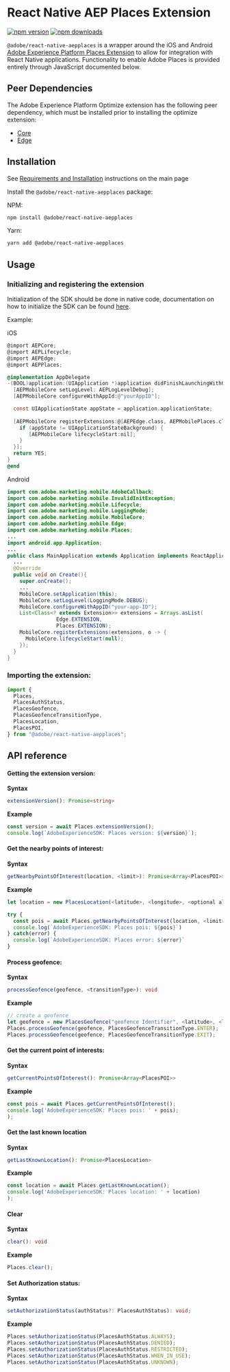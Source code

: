 # React Native AEP Places Extension

[![npm version](https://badge.fury.io/js/%40adobe%2Freact-native-aepplaces.svg)](https://www.npmjs.com/package/@adobe/react-native-aepplaces)
[![npm downloads](https://img.shields.io/npm/dm/@adobe/react-native-aepplaces)](https://www.npmjs.com/package/@adobe/react-native-aepplaces)

`@adobe/react-native-aepplaces` is a wrapper around the iOS and Android [Adobe Experience Platform Places Extension](https://developer.adobe.com/client-sdks/documentation/places) to allow for integration with React Native applications. Functionality to enable Adobe Places is provided entirely through JavaScript documented below.

## Peer Dependencies

The Adobe Experience Platform Optimize extension has the following peer dependency, which must be installed prior to installing the optimize extension:

- [Core](../core/README.md)
- [Edge](../edge/README.md)

## Installation

See [Requirements and Installation](https://github.com/adobe/aepsdk-react-native#requirements) instructions on the main page

Install the `@adobe/react-native-aepplaces` package:

NPM:

```bash
npm install @adobe/react-native-aepplaces
```

Yarn:

```bash
yarn add @adobe/react-native-aepplaces
```

## Usage

### Initializing and registering the extension

Initialization of the SDK should be done in native code, documentation on how to initialize the SDK can be found [here](https://github.com/adobe/aepsdk-react-native#initializing).

Example:

iOS

```objectivec
@import AEPCore;
@import AEPLifecycle;
@import AEPEdge;
@import AEPPlaces;

@implementation AppDelegate
-(BOOL)application:(UIApplication *)application didFinishLaunchingWithOptions:(NSDictionary *)launchOptions {
  [AEPMobileCore setLogLevel: AEPLogLevelDebug];
  [AEPMobileCore configureWithAppId:@"yourAppID"];

  const UIApplicationState appState = application.applicationState;
  
  [AEPMobileCore registerExtensions:@[AEPEdge.class, AEPMobilePlaces.class] completion:^{
    if (appState != UIApplicationStateBackground) {
       [AEPMobileCore lifecycleStart:nil];
    }
  }];
  return YES;
}
@end
```

Android

```java
import com.adobe.marketing.mobile.AdobeCallback;
import com.adobe.marketing.mobile.InvalidInitException;
import com.adobe.marketing.mobile.Lifecycle;
import com.adobe.marketing.mobile.LoggingMode;
import com.adobe.marketing.mobile.MobileCore;
import com.adobe.marketing.mobile.Edge;
import com.adobe.marketing.mobile.Places;
...
import android.app.Application;
...
public class MainApplication extends Application implements ReactApplication {
  ...
  @Override
  public void on Create(){
    super.onCreate();
    ...
    MobileCore.setApplication(this);
    MobileCore.setLogLevel(LoggingMode.DEBUG);
    MobileCore.configureWithAppID("your-app-ID");
    List<Class<? extends Extension>> extensions = Arrays.asList(
                Edge.EXTENSION,
                Places.EXTENSION);
    MobileCore.registerExtensions(extensions, o -> {
      MobileCore.lifecycleStart(null);
    });
  }
}
```

### Importing the extension:

```typescript
import {
  Places,
  PlacesAuthStatus,
  PlacesGeofence,
  PlacesGeofenceTransitionType,
  PlacesLocation,
  PlacesPOI,
} from "@adobe/react-native-aepplaces";
```

## API reference

#### Getting the extension version:

**Syntax**

```typescript
extensionVersion(): Promise<string>
```

**Example**

```typescript
const version = await Places.extensionVersion();
console.log(`AdobeExperienceSDK: Places version: ${version}`);
```

#### Get the nearby points of interest:

**Syntax**

```typescript
getNearbyPointsOfInterest(location, <limit>): Promise<Array<PlacesPOI>>
```

**Example**

```typescript
let location = new PlacesLocation(<latitude>, <longitude>, <optional altitude>, <optional speed>, <optional accuracy>);

try {
  const pois = await Places.getNearbyPointsOfInterest(location, <limit>);
  console.log(`AdobeExperienceSDK: Places pois: ${pois}`)
} catch(error) {
  console.log(`AdobeExperienceSDK: Places error: ${error}`
}
```

#### Process geofence:

**Syntax**

```typescript
processGeofence(geofence, <transitionType>): void
```

**Example**

```typescript
// create a geofence
let geofence = new PlacesGeofence("geofence Identifier", <latitude>, <longitude>, <radius>, <optional expiration-duration>);
Places.processGeofence(geofence, PlacesGeofenceTransitionType.ENTER);
Places.processGeofence(geofence, PlacesGeofenceTransitionType.EXIT);
```

#### Get the current point of interests:

**Syntax**

```typescript
getCurrentPointsOfInterest(): Promise<Array<PlacesPOI>>
```

**Example**

```typescript
const pois = await Places.getCurrentPointsOfInterest();
console.log('AdobeExperienceSDK: Places pois: ' + pois);
);
```

#### Get the last known location

**Syntax**

```typescript
getLastKnownLocation(): Promise<PlacesLocation>
```

**Example**

```typescript
const location = await Places.getLastKnownLocation();
console.log('AdobeExperienceSDK: Places location: ' + location)
);
```

#### Clear

**Syntax**

```typescript
clear(): void
```

**Example**

```typescript
Places.clear();
```

#### Set Authorization status:

**Syntax**

```typescript
setAuthorizationStatus(authStatus?: PlacesAuthStatus): void;
```

**Example**

```typescript
Places.setAuthorizationStatus(PlacesAuthStatus.ALWAYS);
Places.setAuthorizationStatus(PlacesAuthStatus.DENIED);
Places.setAuthorizationStatus(PlacesAuthStatus.RESTRICTED);
Places.setAuthorizationStatus(PlacesAuthStatus.WHEN_IN_USE);
Places.setAuthorizationStatus(PlacesAuthStatus.UNKNOWN);
```
